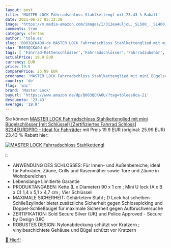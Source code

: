 ```yaml
---
layout: post
title: 'MASTER LOCK Fahrradschloss Stahlkettengl mit 23.43 % Rabatt'
date: 2021-06-27 05:12:30
image: 'https://m.media-amazon.com/images/I/312ea4uljoL._SL500_._SL400_.jpg'
comments: true
category: ofertas
author: 'tole.es'
slug: 'B003QCKAOU-de MASTER LOCK Fahrradschloss Stahlkettenglied mit mini...'
sku: 'B003QCKAOU-de'
tags: [ 'Fahrrad-Kettenschlösser','Fahrradschlösser','Fahrradzubehör','Radsport','Sport','Sport & Freizeit','Sportausrüstung & -bekleidung','master lock', ]
actualPrice: 19.9 EUR
currency: EUR
price: 19.9
comparePrice: 25.99 EUR
prodname: 'MASTER LOCK Fahrradschloss Stahlkettenglied mit mini Bügelschlösser [mit Schlüssel] [Zertifiziertes Fahrrad Schloss] 8234EURDPRO - Ideal für Fahrräder'
country: 'de'
flag: '🇩🇪'
brand: 'Master Lock'
buyurl: 'https://www.amazon.de/dp/B003QCKAOU/?tag=tolees0ca-21'
descuento: '23.43'
average: '19.9'
---
```


Sie können [MASTER LOCK Fahrradschloss Stahlkettenglied mit mini Bügelschlösser [mit Schlüssel] [Zertifiziertes Fahrrad Schloss] 8234EURDPRO - Ideal für Fahrräder](https://www.amazon.de/dp/B003QCKAOU/?tag=tolees0ca-21) mit Preis 19.9 EUR (original: 25.99 EUR) 23.43 % Rabatt hier:

[![MASTER LOCK Fahrradschloss Stahlkettengl](https://m.media-amazon.com/images/I/312ea4uljoL._SL500_._SL400_.jpg)](https://www.amazon.de/dp/B003QCKAOU/?tag=tolees0ca-21)

ℹ️:

- ANWENDUNG DES SCHLOSSES: Für Innen- und Außenbereiche; ideal für Fahrräder, Zäune, Grills und Rasenmäher sowie Tore und Zäune in Wohnbereichen
- Lebenslange Limitierte Garantie
- PRODUKTANGABEN: Kette (L x Diameter) 90 x 1 cm ; Mini U lock (A x B x C) 1,4 x 5,1 x 4,7 cm ; Vier Schlüssel
- MAXIMALE SICHERHEIT: Gehärtetem Stahl ; D Lock hat scheiben-Schließzylinder bietet zusätzliche Sicherheit gegen Schlosspicking und Doppel-Schließbügel für maximale Sicherheit gegen Aufbruchversuche
- ZERTIFIKATION: Sold Secure Silver (UK) und Police Approved - Secure by Design (UK)
- ROBUSTES DESIGN: Nylonabdeckung schützt vor Kratzern ; vinylbeschichtete Gehäuse und Bügel schützt vor Kratzern

[🛒 Hier!!](https://www.amazon.de/dp/B003QCKAOU/?tag=tolees0ca-21)

